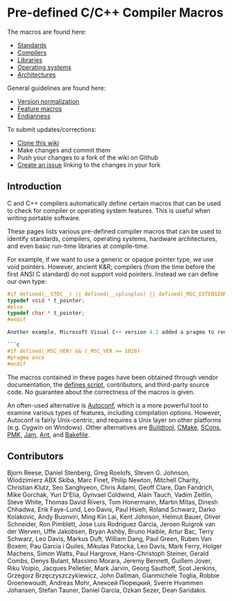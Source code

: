 # Pre-defined C/C++ Compiler Macros

The macros are found here:

* [Standards](Standards)
* [Compilers](Compilers)
* [Libraries](Libraries)
* [Operating systems](OperatingSystems)
* [Architectures](Architectures)

General guidelines are found here:

* [Version normalization](VersionNormalization)
* [Feature macros](FeatureMacros)
* [Endianness](Endianness)

To submit updates/corrections:

* [Clone this wiki](https://github.com/natefoo/predef.wiki.git)
* Make changes and commit them
* Push your changes to a fork of the wiki on Github
* [Create an issue](https://github.com/natefoo/predef/issues) linking to the changes in your fork

## Introduction

C and C++ compilers automatically define certain macros that can be used to check for compiler or operating system features. This is useful when writing portable software.

These pages lists various pre-defined compiler macros that can be used to identify standards, compilers, operating systems, hardware architectures, and even basic run-time libraries at compile-time.

For example, if we want to use a generic or opaque pointer type, we use void pointers. However, ancient K&R; compilers (from the time before the first ANSI C standard) do not support void pointers. Instead we can define our own type:

```c
#if defined(__STDC__) || defined(__cplusplus) || defined(_MSC_EXTENSIONS)
typedef void * t_pointer;
#else
typedef char * t_pointer;
#endif

Another example, Microsoft Visual C++ version 4.2 added a pragma to reduce compilation times by only including a file once (if_MSC_VERis not defined then it will evaluate to 0 (zero) — however, some compilers may complain about an undefined macro)

```c
#if defined(_MSC_VER) && (_MSC_VER >= 1020)
#pragma once
#endif
```

The macros contained in these pages have been obtained through vendor documentation, the [defines script](http://predef.sourceforge.net/defines.txt), contributors, and third-party source code. No guarantee about the correctness of the macros is given.

An often-used alternative is [Autoconf](http://www.gnu.org/software/autoconf/), which is a more powerful tool to examine various types of features, including compilation options. However, Autoconf is fairly Unix-centric, and requires a Unix layer on other platforms (e.g. Cygwin on Windows). Other alternatives are [Buildtool](http://buildtool.sourceforge.net/), [CMake](http://www.cmake.org/), [SCons](http://www.scons.org/), [PMK](http://pmk.sourceforge.net/), [Jam](http://www.perforce.com/jam/jam.html), [Ant](http://ant.apache.org/), and [Bakefile](http://bakefile.sourceforge.net/).

## Contributors

Bjorn Reese, Daniel Stenberg, Greg Roelofs, Steven G. Johnson, Wlodzimierz ABX Skiba, Marc Finet, Philip Newton, Mitchell Charity, Christian Klutz, Seo Sanghyeon, Chris Adami, Geoff Clare, Dan Fandrich, Mike Gorchak, Yuri D'Elia, Gynvael Coldwind, Alain Tauch, Vadim Zeitlin, Steve White, Thomas David Rivers, Tom Honermann, Martin Mitas, Dinesh Chhadwa, Erik Faye-Lund, Leo Davis, Paul Hsieh, Roland Schwarz, Darko Kolakovic, Andy Buonviri, Ming Kin Lai, Kent Johnson, Helmut Bauer, Oliver Schneider, Ron Pimblett, Jose Luis Rodriguez Garcia, Jeroen Ruigrok van der Werven, Uffe Jakobsen, Bryan Ashby, Bruno Haible, Artur Bac, Terry Schwarz, Leo Davis, Markus Duft, William Dang, Paul Green, Ruben Van Boxem, Pau Garcia i Quiles, Mikulas Patocka, Leo Davis, Mark Ferry, Holger Machens, Simon Watts, Paul Hargrove, Hans-Christoph Steiner, Gerald Combs, Denys Bulant, Massimo Morara, Jeremy Bennett, Guillem Jover, Riku Voipio, Jacques Pelletier, Mark Jarvin, Georg Sauthoff, Scot Jenkins, Grzegorz Brzęczyszczykiewicz, John Dallman, Gianmichele Toglia, Robbie Groenewoudt, Andreas Mohr, Алексей Пюрецкий, Sverre Hvammen Johansen, Stefan Tauner, Daniel Garcia, Ozkan Sezer, Dean Saridakis.

